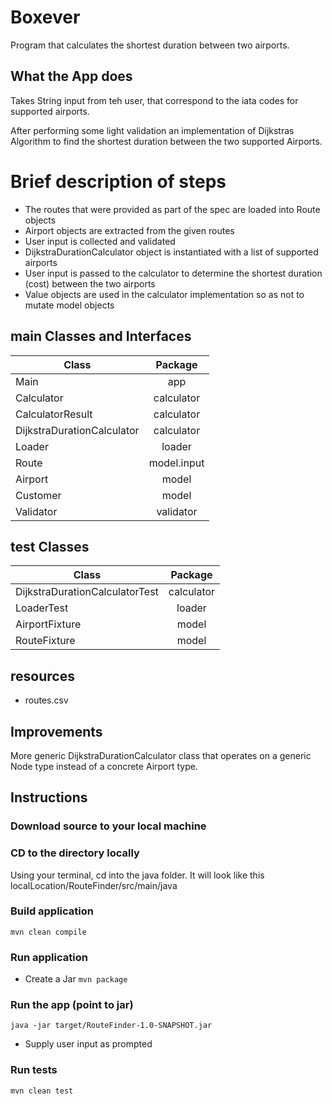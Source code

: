 # Boxever
Program that calculates the shortest duration between two airports.


## What the App does
Takes String input from teh user, that correspond to the iata codes for supported airports.

After performing some light validation an implementation of Dijkstras Algorithm to find the shortest duration between the two supported Airports.

# Brief description of steps
- The routes that were provided as part of the spec are loaded into Route objects
- Airport objects are extracted from the given routes 
- User input is collected and validated
- DijkstraDurationCalculator object is instantiated with a list of supported airports
- User input is passed to the calculator to determine the shortest duration (cost) between the two airports
- Value objects are used in the calculator implementation so as not to mutate model objects

## main Classes and Interfaces
| Class                         | Package       |
| -------------                 |:-------------:| 
| Main                          | app           | 
| Calculator                    | calculator    |
| CalculatorResult              | calculator    |
| DijkstraDurationCalculator    | calculator    | 
| Loader                        | loader        | 
| Route                         | model.input   | 
| Airport                       | model         | 
| Customer                      | model         | 
| Validator                     | validator     | 


## test Classes 
| Class                             | Package       |
| -------------                     |:-------------:| 
| DijkstraDurationCalculatorTest    | calculator    | 
| LoaderTest                        | loader        |
| AirportFixture                    | model         | 
| RouteFixture                      | model         | 

## resources
- routes.csv


## Improvements
More generic DijkstraDurationCalculator class that operates on a generic Node type instead of a concrete Airport type. 


## Instructions

### Download source to your local machine

### CD to the directory locally 
Using your terminal, cd into the java folder. It will look like this localLocation/RouteFinder/src/main/java

### Build application
`mvn clean compile` 

### Run application
- Create a Jar
`mvn package`

### Run the app (point to jar)
`java -jar target/RouteFinder-1.0-SNAPSHOT.jar`
- Supply user input as prompted


### Run tests
`mvn clean test`
